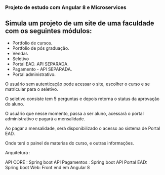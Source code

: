 ### Projeto de estudo com Angular 8 e Microservices

## Simula um projeto de um site de uma faculdade com os seguintes módulos:

- Portfolio de cursos.
- Portfolio de pós graduação.
- Vendas
- Seletivo
- Portal EAD. API SEPARADA.
- Pagamento - API SEPARADA.
- Portal administrativo.

O usuário sem autenticação pode acessar o site, escolher o curso e se matricular para o seletivo.

O seletivo consiste tem 5 perguntas e depois retorna o status da aprovação do aluno.

O usuário que nesse momento, passa a ser aluno, acessará o portal administrativo e pagará a mensalidade.

Ao pagar a mensalidade, será disponibilizado o acesso ao sistema de Portal EAD.

Onde terá o painel de materias do curso, e outras informações.

Arquitetura :

API CORE : Spring boot
API Pagamentos : Spring boot
API Portal EAD: Spring boot
Web: Front end em Angular 8
